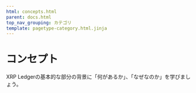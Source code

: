 ```yaml
---
html: concepts.html
parent: docs.html
top_nav_grouping: カテゴリ
template: pagetype-category.html.jinja
---
```

# コンセプト

XRP Ledgerの基本的な部分の背景に「何があるか」、「なぜなのか」を学びましょう。